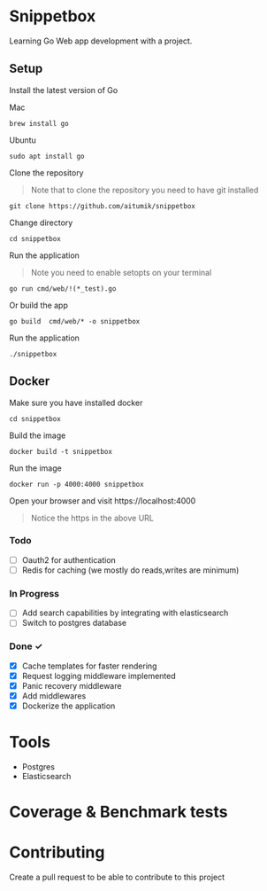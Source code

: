# Snippetbox
Learning Go Web app development with a project.

## Setup
Install the latest version of Go

Mac
```
brew install go
```

Ubuntu
```
sudo apt install go
```

Clone the repository
> Note that to clone the repository you need to have git installed
```
git clone https://github.com/aitumik/snippetbox
```

Change directory
```
cd snippetbox
```

Run the application
> Note you need to enable setopts on your terminal
```
go run cmd/web/!(*_test).go
```

Or build the app
```
go build  cmd/web/* -o snippetbox
```

Run the application
```
./snippetbox
```


## Docker

Make sure you have installed docker
```
cd snippetbox
```

Build the image
```
docker build -t snippetbox
```

Run the image
```
docker run -p 4000:4000 snippetbox
```
Open your browser and visit https://localhost:4000

> Notice the https in the above URL

### Todo
- [ ] Oauth2 for authentication
- [ ] Redis for caching (we mostly do reads,writes are minimum)

### In Progress
- [ ] Add search capabilities by integrating with elasticsearch
- [ ] Switch to postgres database

### Done ✓
- [x] Cache templates for faster rendering
- [x] Request logging middleware implemented
- [x] Panic recovery middleware
- [x] Add middlewares
- [x] Dockerize the application

# Tools
* Postgres
* Elasticsearch

# Coverage & Benchmark tests

# Contributing
Create a pull request to be able to contribute to this project




